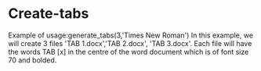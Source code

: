 # Create-tabs
Example of usage:generate_tabs(3,'Times New Roman')
In this example, we will create 3 files 'TAB 1.docx','TAB 2.docx', 'TAB 3.docx'. Each file will have the words TAB [x] in the centre of the word document which is of font size 70 and bolded.
